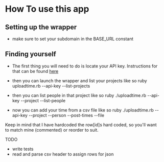  How To use this app
=============
Setting up the wrapper
-------------
* make sure to set your subdomain in the BASE_URL constant


Finding yourself
-------------
* The first thing you will need to do is locate your API key. Instructions for that can be found [here](http://developer.teamworkpm.net/index.cfm/page/enabletheapiandgetyourkey)

* then you can launch the wrapper and list your projects like so
    ruby uploadtime.rb --api-key <your api key>  --list-projects

* then you can list people in that project like so
    ruby ./uploadtime.rb --api-key <your api key> --project <project number> --list-people

* now you can add your time from a csv file like so
    ruby ./uploadtime.rb --api-key <your api key> --project <project number> --person <your person id> --post-times --file <csv file>

Keep in mind that I have hardcoded the row[id]s hard coded, so you'll want to match mine (commented) or reorder to suit. 

  TODO
  * write tests
  * read and parse csv header to assign rows for json 
